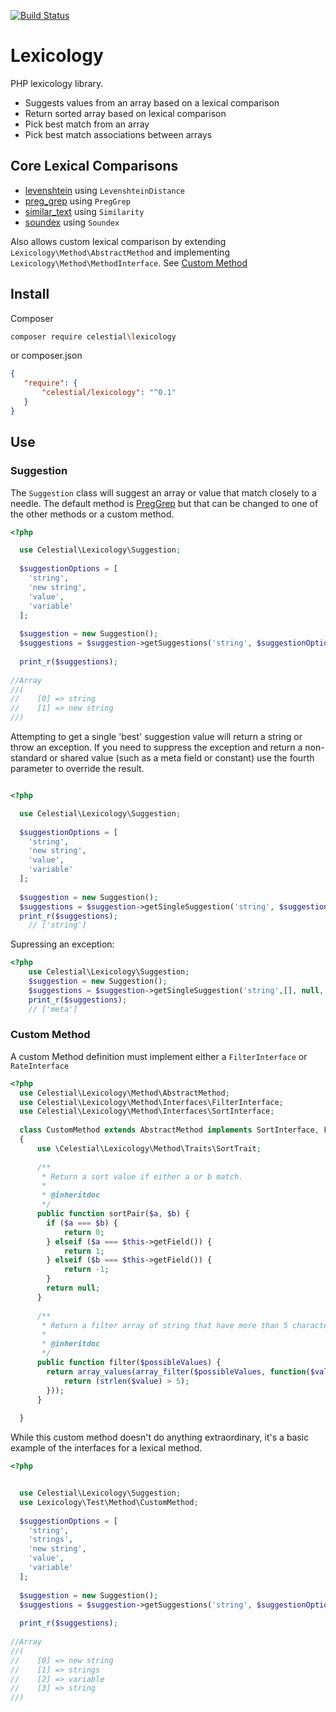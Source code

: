 [![Build Status](https://travis-ci.org/Celest/lexicology.svg?branch=master)](https://travis-ci.org/Celest/lexicology)

# Lexicology

PHP lexicology library.

- Suggests values from an array based on a lexical comparison
- Return sorted array based on lexical comparison
- Pick best match from an array
- Pick best match associations between arrays

## Core Lexical Comparisons

- [levenshtein](http://php.net/manual/en/function.levenshtein.php) using `LevenshteinDistance`
- [preg_grep](http://php.net/manual/en/function.preg_grep.php) using `PregGrep`
- [similar_text](http://php.net/manual/en/function.similar_text.php) using `Similarity`
- [soundex](http://php.net/manual/en/function.sounded.php) using `Soundex`

Also allows custom lexical comparison by extending `Lexicology\Method\AbstractMethod` and implementing `Lexicology\Method\MethodInterface`. See [Custom Method](#custom-method)

## Install

Composer
```bash
composer require celestial\lexicology
```

or composer.json
```json
{
   "require": {
       "celestial/lexicology": "^0.1"
   }
}

```


## Use

### Suggestion
The `Suggestion` class will suggest an array or value that match closely to a needle.
The default method is [PregGrep](#PregGrep) but that can be changed to one of the other methods or a custom method.
```php
<?php

  use Celestial\Lexicology\Suggestion;
  
  $suggestionOptions = [
    'string',  
    'new string',  
    'value',  
    'variable'  
  ];
  
  $suggestion = new Suggestion();
  $suggestions = $suggestion->getSuggestions('string', $suggestionOptions);
  
  print_r($suggestions);
  
//Array
//(
//    [0] => string
//    [1] => new string
//)
```

Attempting to get a single 'best' suggestion value will return a string or throw an exception. If you need to suppress the exception and return a non-standard or shared value (such as a meta field or constant) use the fourth parameter to override the result.
```php

<?php

  use Celestial\Lexicology\Suggestion;
  
  $suggestionOptions = [
    'string',  
    'new string',  
    'value',  
    'variable'  
  ];
  
  $suggestion = new Suggestion();
  $suggestions = $suggestion->getSingleSuggestion('string', $suggestionOptions);
  print_r($suggestions);
    // ['string']
```

Supressing an exception:
```php
<?php
    use Celestial\Lexicology\Suggestion;
    $suggestion = new Suggestion();
    $suggestions = $suggestion->getSingleSuggestion('string',[], null, 'meta');
    print_r($suggestions);
    // ['meta']
```

### Custom Method
A custom Method definition must implement either a `FilterInterface` or `RateInterface`

```php
<?php
  use Celestial\Lexicology\Method\AbstractMethod;
  use Celestial\Lexicology\Method\Interfaces\FilterInterface;
  use Celestial\Lexicology\Method\Interfaces\SortInterface;
  
  class CustomMethod extends AbstractMethod implements SortInterface, FilterInterface
  {
      use \Celestial\Lexicology\Method\Traits\SortTrait;
      
      /**
       * Return a sort value if either a or b match.
       * 
       * @inheritdoc 
       */
      public function sortPair($a, $b) {
        if ($a === $b) {
            return 0;
        } elseif ($a === $this->getField()) {
            return 1;
        } elseif ($b === $this->getField()) {
            return -1;
        }
        return null;
      }
      
      /**
       * Return a filter array of string that have more than 5 characters
       * 
       * @inheritdoc
       */
      public function filter($possibleValues) {
        return array_values(array_filter($possibleValues, function($value){
            return (strlen($value) > 5);
        }));
      }
  
  }
```

While this custom method doesn't do anything extraordinary, it's a basic example of the interfaces for a lexical method.

```php
<?php


  use Celestial\Lexicology\Suggestion;
  use Lexicology\Test\Method\CustomMethod;
  
  $suggestionOptions = [
    'string',  
    'strings',  
    'new string',  
    'value',  
    'variable'  
  ];
  
  $suggestion = new Suggestion();
  $suggestions = $suggestion->getSuggestions('string', $suggestionOptions, CustomMethod::class);
  
  print_r($suggestions);
  
//Array
//(
//    [0] => new string
//    [1] => strings
//    [2] => variable
//    [3] => string
//)
```